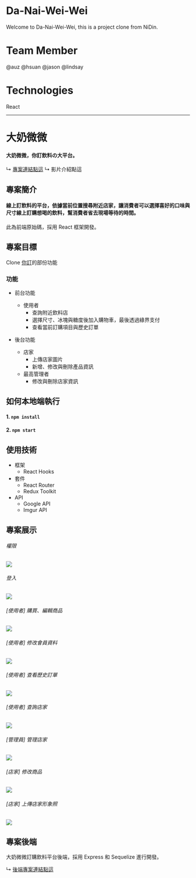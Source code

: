 # Da-Nai-Wei-Wei

Welcome to Da-Nai-Wei-Wei, this is a project clone from NiDin.

# Team Member

@auz @hsuan @jason @lindsay

# Technologies

React

---

# 大奶微微

#### 大奶微微，你訂飲料の大平台。

↳ [專案連結點這](https://test.d3v2d5gigfl1ab.amplifyapp.com/)
↳ 影片介紹點這

## 專案簡介

#### 線上訂飲料的平台，依據當前位置搜尋附近店家，讓消費者可以選擇喜好的口味與尺寸線上訂購想喝的飲料，幫消費者省去現場等待的時間。

此為前端原始碼，採用 React 框架開發。

## 專案目標

Clone [你訂](https://order.nidin.shop/)的部份功能

### 功能

- 前台功能

  - 使用者
    - 查詢附近飲料店
    - 選擇尺寸、冰塊與糖度後加入購物車，最後透過綠界支付
    - 查看當前訂購項目與歷史訂單

- 後台功能
  - 店家
    - 上傳店家圖片
    - 新增、修改與刪除產品資訊
  - 最高管理者
    - 修改與刪除店家資訊

## 如何本地端執行

#### 1. `npm install`

#### 2. `npm start`

## 使用技術

- 框架
  - React Hooks
- 套件
  - React Router
  - Redux Toolkit
- API
  - Google API
  - Imgur API

## 專案展示

###### 權限

![](https://i.imgur.com/cGwSG7o.gif)

###### 登入

![](https://i.imgur.com/ZCOIIEM.gif)

###### [使用者] 購買、編輯商品

![](https://i.imgur.com/k7QABkC.gif)

###### [使用者] 修改會員資料

![](https://i.imgur.com/AYon1Kd.gif)

###### [使用者] 查看歷史訂單

![](https://i.imgur.com/kNX2OTh.gif)

###### [使用者] 查詢店家

![](https://i.imgur.com/wux8oPM.gif)

###### [管理員] 管理店家

![](https://i.imgur.com/GIGjLre.gif)

###### [店家] 修改商品

![](https://i.imgur.com/xSmrMLC.gif)

###### [店家] 上傳店家形象照

![](https://i.imgur.com/TuYLZ5H.gif)

## 專案後端

大奶微微訂購飲料平台後端，採用 Express 和 Sequelize 進行開發。

↳ [後端專案連結點這](https://github.com/Lindsay0214/Da-Nai-Wei-Wei)
